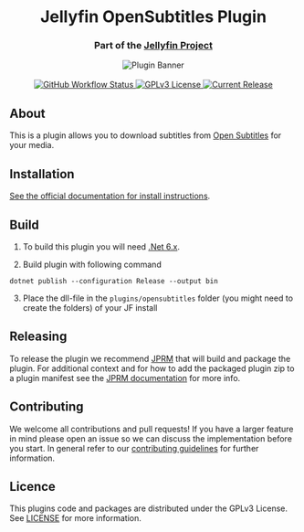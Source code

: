 <h1 align="center">Jellyfin OpenSubtitles Plugin</h1>
<h3 align="center">Part of the <a href="https://jellyfin.org">Jellyfin Project</a></h3>

<p align="center">
<img alt="Plugin Banner" src="https://raw.githubusercontent.com/jellyfin/jellyfin-ux/master/plugins/SVG/jellyfin-plugin-opensubtitles.svg?sanitize=true"/>
<br/>
<br/>
<a href="https://github.com/jellyfin/jellyfin-plugin-opensubtitles/actions?query=workflow%3A%22Test+Build+Plugin%22">
<img alt="GitHub Workflow Status" src="https://img.shields.io/github/workflow/status/jellyfin/jellyfin-plugin-opensubtitles/Test%20Build%20Plugin.svg">
</a>
<a href="https://github.com/jellyfin/jellyfin-plugin-opensubtitles">
<img alt="GPLv3 License" src="https://img.shields.io/github/license/jellyfin/jellyfin-plugin-opensubtitles.svg"/>
</a>
<a href="https://github.com/jellyfin/jellyfin-plugin-opensubtitles/releases">
<img alt="Current Release" src="https://img.shields.io/github/release/jellyfin/jellyfin-plugin-opensubtitles.svg"/>
</a>
</p>

## About

This is a plugin allows you to download subtitles from [Open Subtitles](https://opensubtitles.org) for your media.

## Installation

[See the official documentation for install instructions](https://jellyfin.org/docs/general/server/plugins/index.html#installing).

## Build

1. To build this plugin you will need [.Net 6.x](https://dotnet.microsoft.com/download/dotnet/6.0).

2. Build plugin with following command
  ```
  dotnet publish --configuration Release --output bin
  ```

3. Place the dll-file in the `plugins/opensubtitles` folder (you might need to create the folders) of your JF install

## Releasing

To release the plugin we recommend [JPRM](https://github.com/oddstr13/jellyfin-plugin-repository-manager) that will build and package the plugin.
For additional context and for how to add the packaged plugin zip to a plugin manifest see the [JPRM documentation](https://github.com/oddstr13/jellyfin-plugin-repository-manager) for more info.

## Contributing

We welcome all contributions and pull requests! If you have a larger feature in mind please open an issue so we can discuss the implementation before you start.
In general refer to our [contributing guidelines](https://github.com/jellyfin/.github/blob/master/CONTRIBUTING.md) for further information.

## Licence

This plugins code and packages are distributed under the GPLv3 License. See [LICENSE](./LICENSE) for more information.
